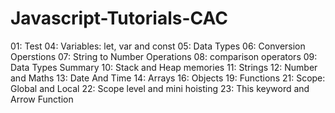 # Javascript-Tutorials-CAC

01: Test
04: Variables: let, var and const
05: Data Types
06: Conversion Operstions
07: String to Number Operations
08: comparison operators
09: Data Types Summary
10: Stack and Heap memories
11: Strings
12: Number and Maths
13: Date And Time
14: Arrays
16: Objects
19: Functions
21: Scope: Global and Local
22: Scope level and mini hoisting
23: This keyword and Arrow Function
